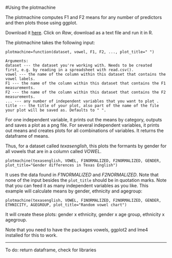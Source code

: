#Using the plotmachine

The plotmachine computes F1 and F2 means for any number of predictors and then plots those using ggplot.

Download it [here](https://github.com/patrickschu/txenglish/blob/master/plotmachine/plotmachine.R). Click on *Raw*, download as a text file and run it in R. 

The plotmachine takes the following input:

    plotmachine=function(dataset, vowel, F1, F2, ..., plot_title=" ") 
    
    Arguments:
    dataset --- the dataset you're working with. Needs to be created first, e.g. by reading in a spreadsheet with read.csv().
    vowel --- the name of the column within this dataset that contains the vowel labels.
    F1 --- the name of the column within this dataset that contains the F1 measurements.
    F2 --- the name of the column within this dataset that contains the F2 measurements.
    ... --- any number of independent variables that you want to plot .
    title --- the title of your plot, also part of the name of the file your plot will be saved as. Defaults to " ".

For one independent variable, it prints out the means by category, outputs and saves a plot as a png file. For several independent variables, it prints out means and creates plots for all combinations of variables. It returns the dataframe of means.

Thus, for a dataset called *texasenglish*, this plots the formants by gender for all vowels that are in a column called *VOWEL*. 

    plotmachine(texasenglish, VOWEL, F1NORMALIZED, F2NORMALIZED, GENDER, plot_title="Gender differences in Texas English")

It uses the data found in *F1NORMALIZED* and *F2NORMALIZED*. Note that none of the input besides the `plot_title` should be in quotation marks. 
Note that you can feed it as many independent variables as you like. This example will calculate means by gender, ethnicity and agegroup: 
    
    plotmachine(texasenglish, VOWEL, F1NORMALIZED, F2NORMALIZED, GENDER, ETHNICITY, AGEGROUP, plot_title="Random vowel chart")

It will create these plots: gender x ethnicity, gender x age group, ethnicity x agegroup. 

Note that you need to have the packages vowels, ggplot2 and lme4 installed for this to work. 



---
To do: return dataframe, check for libraries
